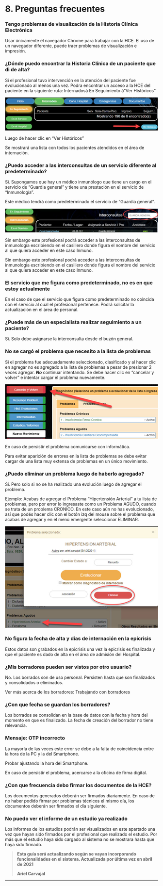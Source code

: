 # 8. Preguntas frecuentes

### Tengo problemas de visualización de la Historia Clínica Electrónica

Usar únicamente el navegador Chrome para trabajar con la HCE. El uso de un navegador diferente, puede traer problemas de visualización e impresión.



### ¿Dónde puedo encontrar la Historia Clínica de un paciente que di de alta?

Si el profesional tuvo intervención en la atención del paciente fue evolucionado al menos una vez. Podra encontrar un acceso a la HCE del paciente en la siguiente ruta: Internadosà En Seguimiento à”Ver Históricos”

![](<.gitbook/assets/image (20).png>)

Luego de hacer clic en “Ver Históricos”

Se mostrará una lista con todos los pacientes atendidos en el área de internación.



### ¿Puedo acceder a las interconsultas de un servicio diferente al predeterminado?

Si. Supongamos que hay un médico inmunólogo que tiene un cargo en el servicio de “Guardia general” y tiene una prestación en el servicio de “Inmunología”.

Este médico tendrá como predeterminado el servicio de “Guardia general”.

![](<.gitbook/assets/image (42).png>)

Sin embargo este profesional podrá acceder a las interconsultas de inmunología escribiendo en el casillero donde figura el nombre del servicio al que quiera acceder en este caso Inmuno.

Sin embargo este profesional podrá acceder a las interconsultas de inmunología escribiendo en el casillero donde figura el nombre del servicio al que quiera acceder en este caso Inmuno.



### El servicio que me figura como predeterminado, no es en que estoy actualmente

En el caso de que el servicio que figura como predeterminado no coincida con el servicio al cual el profesional pertenece. Podrá solicitar la actualización en el área de personal.



### ¿Puede más de un especialista realizar seguimiento a un paciente?

Si. Solo debe asignarse la interconsulta desde el buzón general.



### No se cargó el problema que necesito a la lista de problemas

Si el problema fue adecuadamente seleccionado, clasificado y al hacer clic en agregar no es agregado a la lista de problemas a pesar de presionar 2 veces agregar. _**No**_ continuar intentando. Se debe hacer clic en “cancelar y volver” e intentar cargar el problema nuevamente.

![](.gitbook/assets/image.png)

En caso de persistir el problema comunicarse con informática.

Para evitar aparición de errores en la lista de problemas se debe evitar cargar de una lista muy extensa de problemas en un único movimiento.



### ¿Puedo eliminar un problema luego de haberlo agregado?

Si. Pero solo si no se ha realizado una evolución luego de agregar el problema.

Ejemplo: Acabas de agregar el Problema “Hipertensión Arterial” a tu lista de problemas, pero por error lo ingresaste como un Problema AGUDO, cuando se trata de un problema CRONICO. En este caso aún no has evolucionado, así que podés hacer clic con el botón izq del mouse sobre el problema que acabas de agregar y en el menú emergente seleccionar ELIMINAR.

![](<.gitbook/assets/image (23).png>)



### No figura la fecha de alta y días de internación en la epicrisis

Estos datos son grabados en la epicrisis una vez la epicrisis es finalizada y que el paciente es dado de alta en el área de admisión del Hospital.



### ¿Mis borradores pueden ser vistos por otro usuario?

No. Los borrados son de uso personal. Persisten hasta que son finalizados y consolidados o eliminados.

Ver más acerca de los borradores: Trabajando con borradores



### ¿Con que fecha se guardan los borradores?

Los borrados se consolidan en la base de datos con la fecha y hora del momento en que es finalizado. La fecha de creación del borrador no tiene relevancia.



### Mensaje: OTP incorrecto

La mayoría de las veces este error se debe a la falta de coincidencia entre la hora de la PC y la del Smartphone.

Probar ajustando la hora del Smartphone.

En caso de persistir el problema, acercarse a la oficina de firma digital.



### ¿Con que frecuencia debo firmar los documentos de la HCE?

Los documentos generados deberán ser firmados diariamente. En caso de no haber podido firmar por problemas técnicos el mismo día, los documentos deberán ser firmados el día siguiente.



### No puedo ver el informe de un estudio ya realizado

Los informes de los estudios podrán ser visualizados en este apartado una vez que hayan sido firmados por el profesional que realizado el estudio. Por más que el estudio haya sido cargado al sistema no se mostrara hasta que haya sido firmado.



> **Esta guía será actualizando según se vayan incorporando funcionalidades en el sistema. Actualizada por última vez en abril de 2021**
>
> **Ariel Carvajal**

****
